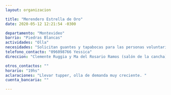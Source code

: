```yaml
---
layout: organizacion

title: "Merendero Estrella de Oro"
date: 2020-05-12 12:21:54 -0300

departamento: "Montevideo"
barrio: "Piedras Blancas"
actividades: "Olla"
necesidades: "Solicitan guantes y tapabocas para las personas voluntarias"
telefono_contacto: "096098766 Yessica"
direccion: "Clemente Ruggia y Ma del Rosario Ramos (salón de la cancha)"

otros_contactos: ""
horario: "19hs"
aclaraciones: "Llevar tupper, olla de demanda muy creciente. "
cuenta_bancaria: ""

---
```

